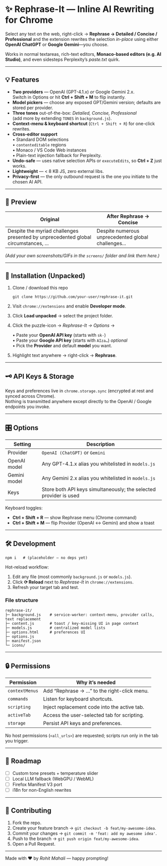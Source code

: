 # ✨ Rephrase-It — Inline AI Rewriting for Chrome

Select any text on the web, right-click → **Rephrase → Detailed / Concise / Professional** and the extension rewrites the selection *in-place* using either **OpenAI ChatGPT** or **Google Gemini**—you choose.

Works in normal textareas, rich-text editors, **Monaco-based editors (e.g. AI Studio)**, and even sidesteps Perplexity’s *paste.txt* quirk.

---

## 💡 Features
* **Two providers** — OpenAI (GPT-4.1.x) *or* Google Gemini 2.x.  
  Switch in Options or hit **Ctrl + Shift + M** to flip instantly.
* **Model pickers** — choose any exposed GPT/Gemini version; defaults are stored per provider.
* **Three tones** out-of-the-box: *Detailed, Concise, Professional*  
  (add more by extending `TONES` in `background.js`).
* **Context-menu & keyboard shortcut** (`Ctrl + Shift + R`) for one-click rewrites.
* **Cross-editor support**  
  • Standard DOM selections  
  • `contenteditable` regions  
  • Monaco / VS Code Web instances  
  • Plain-text injection fallback for Perplexity.
* **Undo-safe** — uses native selection APIs or `executeEdits`, so **Ctrl + Z** just works.
* **Lightweight** — < 8 KB JS, zero external libs.
* **Privacy-first** — the only outbound request is the one you initiate to the chosen AI API.

---

## 📸 Preview
| Original | After **Rephrase → Concise** |
|----------|------------------------------|
| Despite the myriad challenges presented by unprecedented global circumstances, ... | Despite numerous unprecedented global challenges... |

*(Add your own screenshots/GIFs in the `screens/` folder and link them here.)*

---

## 🚀 Installation (Unpacked)
1. Clone / download this repo  
   ```
   git clone https://github.com/your-user/rephrase-it.git
   ```
2. Visit `chrome://extensions` and enable **Developer mode**.
3. Click **Load unpacked** → select the project folder.
4. Click the puzzle-icon → *Rephrase-It → Options* →  

   • Paste your **OpenAI API key** (starts with `sk-`)  
   • Paste your **Google API key** (starts with `AIza…`) *optional*  
   • Pick the **Provider** and default **model** you want.
5. Highlight text anywhere → right-click → **Rephrase**.

---

## 🗝️ API Keys & Storage
Keys and preferences live in `chrome.storage.sync` (encrypted at rest and synced across Chrome).  
Nothing is transmitted anywhere except directly to the OpenAI / Google endpoints you invoke.

---

## 🎛️ Options
| Setting         | Description                                                     |
|-----------------|-----------------------------------------------------------------|
| Provider        | `OpenAI (ChatGPT)` or `Gemini`                                  |
| OpenAI model    | Any GPT-4.1.x alias you whitelisted in `models.js`              |
| Gemini model    | Any Gemini 2.x alias you whitelisted in `models.js`             |
| Keys            | Store both API keys simultaneously; the selected provider is used |

Keyboard toggles:  
* **Ctrl + Shift + R** — show Rephrase menu (Chrome command)  
* **Ctrl + Shift + M** — flip Provider (OpenAI ↔ Gemini) and show a toast

---

## 🛠️ Development
```
npm i   # (placeholder — no deps yet)
```
Hot-reload workflow:
1. Edit any file (most commonly `background.js` or `models.js`).
2. Click **⟳ Reload** next to *Rephrase-It* in `chrome://extensions`.
3. Refresh your target tab and test.

### File structure
```
rephrase-it/
├─ background.js    # service-worker: context-menu, provider calls, text replacement
├─ content.js       # toast / key-missing UI in page context
├─ models.js        # centralized model lists
├─ options.html     # preferences UI
├─ options.js
├─ manifest.json
└─ icons/
```

---

## 🔒 Permissions
| Permission      | Why it’s needed                                   |
|-----------------|---------------------------------------------------|
| `contextMenus`  | Add “Rephrase → …” to the right-click menu.       |
| `commands`      | Listen for keyboard shortcuts.                    |
| `scripting`     | Inject replacement code into the active tab.      |
| `activeTab`     | Access the user-selected tab for scripting.       |
| `storage`       | Persist API keys and preferences.                 |

No host permissions (`<all_urls>`) are requested; scripts run only in the tab you trigger.

---

## 📅 Roadmap
- [ ] Custom tone presets + temperature slider  
- [ ] Local LLM fallback (WebGPU / WebML)  
- [ ] Firefox Manifest V3 port  
- [ ] i18n for non-English rewrites

---

## 🤝 Contributing
1. Fork the repo.  
2. Create your feature branch → `git checkout -b feat/my-awesome-idea`.  
3. Commit your changes → `git commit -m 'feat: add my awesome idea'`.  
4. Push to the branch → `git push origin feat/my-awesome-idea`.  
5. Open a Pull Request.

---

Made with ❤️ by *Rohit Mahali* — happy prompting!
```

